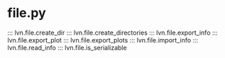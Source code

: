 # file.py

::: lvn.file.create_dir
::: lvn.file.create_directories
::: lvn.file.export_info
::: lvn.file.export_plot
::: lvn.file.export_plots
::: lvn.file.import_info
::: lvn.file.read_info
::: lvn.file.is_serializable
